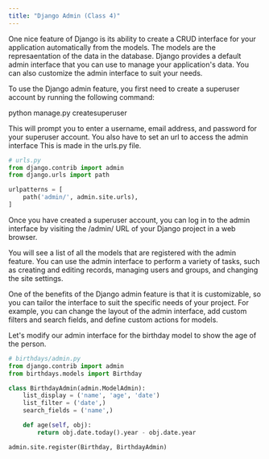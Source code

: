 ```yaml
---
title: "Django Admin (Class 4)"
---
```

One nice feature of Django is its ability to create a CRUD interface for your application automatically from the models. The models are the represaentation of the data in the database. Django provides a default admin interface that you can use to manage your application's data. You can also customize the admin interface to suit your needs.

To use the Django admin feature, you first need to create a superuser account by running the following command:

python manage.py createsuperuser

This will prompt you to enter a username, email address, and password for your superuser account. 
You also have to set an url to access the admin interface
This is made in the urls.py file.


```python
# urls.py
from django.contrib import admin
from django.urls import path

urlpatterns = [
    path('admin/', admin.site.urls),
]
```

Once you have created a superuser account, you can log in to the admin interface by visiting the /admin/ URL of your Django project in a web browser.


You will see a list of all the models that are registered with the admin feature. You can use the admin interface to perform a variety of tasks, such as creating and editing records, managing users and groups, and changing the site settings.

One of the benefits of the Django admin feature is that it is customizable, so you can tailor the interface to suit the specific needs of your project. For example, you can change the layout of the admin interface, add custom filters and search fields, and define custom actions for models.

Let's modify our admin interface for the birthday model to show the age of the person.

```python
# birthdays/admin.py
from django.contrib import admin
from birthdays.models import Birthday

class BirthdayAdmin(admin.ModelAdmin):
    list_display = ('name', 'age', 'date')
    list_filter = ('date',)
    search_fields = ('name',)

    def age(self, obj):
        return obj.date.today().year - obj.date.year

admin.site.register(Birthday, BirthdayAdmin)
```
